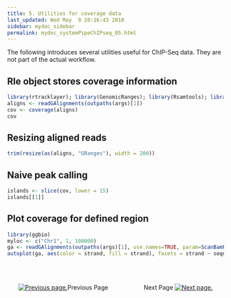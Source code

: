 ```yaml
---
title: 5. Utilities for coverage data
last_updated: Wed May  9 20:16:43 2018
sidebar: mydoc_sidebar
permalink: mydoc_systemPipeChIPseq_05.html
---
```


The following introduces several utilities useful for ChIP-Seq data. They are not part of the actual
workflow.

## Rle object stores coverage information

```r
library(rtracklayer); library(GenomicRanges); library(Rsamtools); library(GenomicAlignments)
aligns <- readGAlignments(outpaths(args)[1])
cov <- coverage(aligns)
cov
```

## Resizing aligned reads

```r
trim(resize(as(aligns, "GRanges"), width = 200))
```

## Naive peak calling

```r
islands <- slice(cov, lower = 15)
islands[[1]]
```

## Plot coverage for defined region

```r
library(ggbio)
myloc <- c("Chr1", 1, 100000)
ga <- readGAlignments(outpaths(args)[1], use.names=TRUE, param=ScanBamParam(which=GRanges(myloc[1], IRanges(as.numeric(myloc[2]), as.numeric(myloc[3])))))
autoplot(ga, aes(color = strand, fill = strand), facets = strand ~ seqnames, stat = "coverage")
```

<br><br><center><a href="mydoc_systemPipeChIPseq_04.html"><img src="images/left_arrow.png" alt="Previous page."></a>Previous Page &nbsp; &nbsp; &nbsp; &nbsp; &nbsp; &nbsp; &nbsp; &nbsp; &nbsp; &nbsp; Next Page
<a href="mydoc_systemPipeChIPseq_06.html"><img src="images/right_arrow.png" alt="Next page."></a></center>

